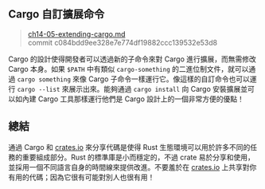 ## Cargo 自訂擴展命令

> [ch14-05-extending-cargo.md](https://github.com/rust-lang/book/blob/master/src/ch14-05-extending-cargo.md)
> <br>
> commit c084bdd9ee328e7e774df19882ccc139532e53d8

Cargo 的設計使得開發者可以透過新的子命令來對 Cargo 進行擴展，而無需修改 Cargo 本身。如果 `$PATH` 中有類似 `cargo-something` 的二進位制文件，就可以通過 `cargo something` 來像 Cargo 子命令一樣運行它。像這樣的自訂命令也可以運行 `cargo --list` 來展示出來。能夠通過 `cargo install` 向 Cargo 安裝擴展並可以如內建 Cargo 工具那樣運行他們是 Cargo 設計上的一個非常方便的優點！

## 總結

通過 Cargo 和 [crates.io](https://crates.io/)<!-- ignore --> 來分享代碼是使得 Rust 生態環境可以用於許多不同的任務的重要組成部分。Rust 的標準庫是小而穩定的，不過 crate 易於分享和使用，並採用一個不同語言自身的時間線來提供改進。不要羞於在 [crates.io](https://crates.io/)<!-- ignore --> 上共享對你有用的代碼；因為它很有可能對別人也很有用！
